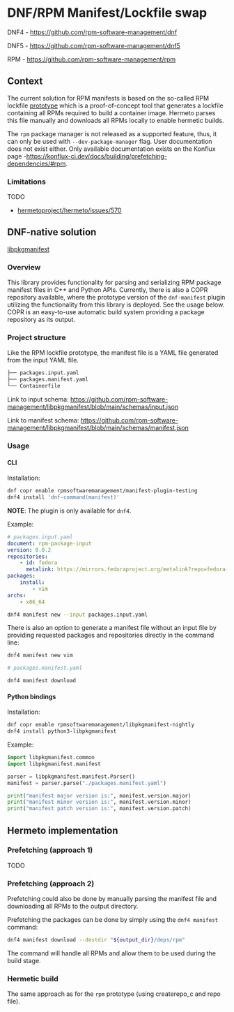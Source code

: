 # DNF/RPM Manifest/Lockfile swap

DNF4 - <https://github.com/rpm-software-management/dnf>

DNF5 - <https://github.com/rpm-software-management/dnf5>

RPM - <https://github.com/rpm-software-management/rpm>

## Context

The current solution for RPM manifests is based on the so-called RPM lockfile
[prototype](https://github.com/konflux-ci/rpm-lockfile-prototype)
which is a proof-of-concept tool that generates a lockfile containing all RPMs required to build a
container image. Hermeto parses this file manually and downloads all RPMs locally to enable hermetic
builds.

The `rpm` package manager is not released as a supported feature, thus, it can only be used with
`--dev-package-manager` flag. User documentation does not exist either. Only available documentation
exists on the Konflux page -<https://konflux-ci.dev/docs/building/prefetching-dependencies/#rpm>.

### Limitations

TODO

- [hermetoproject/hermeto/issues/570](https://github.com/hermetoproject/hermeto/issues/570)

## DNF-native solution

[libpkgmanifest](https://github.com/rpm-software-management/libpkgmanifest)

### Overview

This library provides functionality for parsing and serializing RPM package manifest files in C++
and Python APIs. Currently, there is also a COPR repository available, where the prototype version
of the `dnf-manifest` plugin utilizing the functionality from this library is deployed. See the
usage below. COPR is an easy-to-use automatic build system providing a package repository as its
output.

### Project structure

Like the RPM lockfile prototype, the manifest file is a YAML file generated from the input YAML
file.

```bash
├── packages.input.yaml
├── packages.manifest.yaml
└── Containerfile
```

Link to input schema:
<https://github.com/rpm-software-management/libpkgmanifest/blob/main/schemas/input.json>

Link to manifest schema:
<https://github.com/rpm-software-management/libpkgmanifest/blob/main/schemas/manifest.json>

### Usage

#### CLI

Installation:

```bash
dnf copr enable rpmsoftwaremanagement/manifest-plugin-testing
dnf4 install 'dnf-command(manifest)'
```

**NOTE**: The plugin is only available for `dnf4`.

Example:

```yaml
# packages.input.yaml
document: rpm-package-input
version: 0.0.2
repositories:
    - id: fedora
      metalink: https://mirrors.fedoraproject.org/metalink?repo=fedora-40&arch=$arch
packages:
    install:
        - vim
archs:
    - x86_64
```

```bash
dnf4 manifest new --input packages.input.yaml
```

There is also an option to generate a manifest file without an input file by providing requested
packages and repositories directly in the command line:

```bash
dnf4 manifest new vim
```

```yaml
# packages.manifest.yaml
```

```bash
dnf4 manifest download
```

#### Python bindings

Installation:

```bash
dnf copr enable rpmsoftwaremanagement/libpkgmanifest-nightly
dnf4 install python3-libpkgmanifest
```

Example:

```python
import libpkgmanifest.common
import libpkgmanifest.manifest

parser = libpkgmanifest.manifest.Parser()
manifest = parser.parse("./packages.manifest.yaml")

print("manifest major version is:", manifest.version.major)
print("manifest minor version is:", manifest.version.minor)
print("manifest patch version is:", manifest.version.patch)
```

## Hermeto implementation

### Prefetching (approach 1)

TODO

### Prefetching (approach 2)

Prefetching could also be done by manually parsing the manifest file and downloading all RPMs to the
output directory.

Prefetching the packages can be done by simply using the `dnf4 manifest` command:

```bash
dnf4 manifest download --destdir "${output_dir}/deps/rpm"
```

The command will handle all RPMs and allow them to be used during the build stage.

### Hermetic build

The same approach as for the `rpm` prototype (using createrepo_c and repo file).
